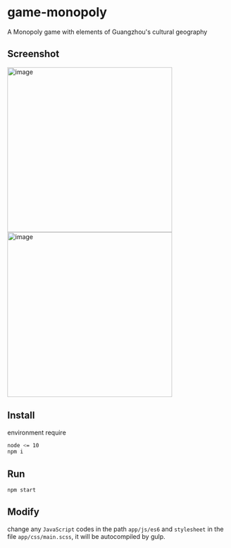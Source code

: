 # game-monopoly

A Monopoly game with elements of Guangzhou's cultural geography

## Screenshot
<img width="374" alt="image" src="https://github.com/tylerrrkd/game-monopoly/assets/8706896/a52056e2-16d8-46f2-b188-c797d743cb9b">
<img width="374" alt="image" src="https://github.com/tylerrrkd/game-monopoly/assets/8706896/e19e439c-e592-4026-82e0-9c2781282006">

## Install

environment require

```bash
node <= 10
npm i
```

## Run

```bash
npm start
```

## Modify

change any `JavaScript` codes in the path `app/js/es6` and `stylesheet` in the file `app/css/main.scss`, it will be autocompiled by gulp.
